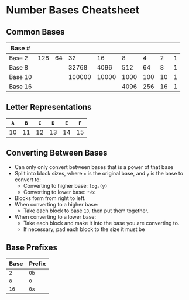 # Number Bases Cheatsheet

## Common Bases

| Base #  |     |     |        |       |      |     |     |     |
| ------- | --- | --- | ------ | ----- | ---- | --- | --- | --- |
| Base 2  | 128 | 64  | 32     | 16    | 8    | 4   | 2   | 1   |
| Base 8  |     |     | 32768  | 4096  | 512  | 64  | 8   | 1   |
| Base 10 |     |     | 100000 | 10000 | 1000 | 100 | 10  | 1   |
| Base 16 |     |     |        |       | 4096 | 256 | 16  | 1   |

## Letter Representations

| `A` | `B` | `C` | `D` | `E` | `F` |
| --- | --- | --- | --- | --- | --- |
| 10  | 11  | 12  | 13  | 14  | 15  |

## Converting Between Bases

* Can only only convert between bases that is a power of that base
* Split into block sizes, where `x` is the original base, and `y` is the base to convert to:
  * Converting to higher base: `logₓ(y)`
  * Converting to lower base: `ʸ√x`
* Blocks form from right to left.
* When converting to a higher base:
  * Take each block to base `10`, then put them together.
* When converting to a lower base:
  * Take each block and make it into the base you are converting to.
  * If necessary, pad each block to the size it must be

## Base Prefixes

| Base | Prefix |
| ---- | ------ |
| `2`  | `0b`   |
| `8`  | `0`    |
| `16` | `0x`   |

